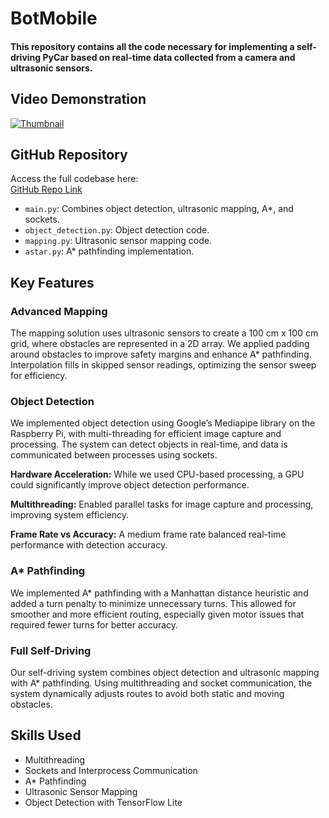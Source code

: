 # BotMobile

#### This repository contains all the code necessary for implementing a self-driving PyCar based on real-time data collected from a camera and ultrasonic sensors.

## Video Demonstration
[![Thumbnail](https://cdn.prod.website-files.com/63d04d4b1b2834390e504ddf/64f8e5421c1629c792309d26_Artboard%2013-tiny%20copy.jpg)](https://drive.google.com/file/d/1t-hd1w701OHVkuEkH3VGtFMHdtcwcNUX/view?t=3)

## GitHub Repository
Access the full codebase here:  
[GitHub Repo Link](https://github.com/Humzazohair/BotMobile)

- `main.py`: Combines object detection, ultrasonic mapping, A*, and sockets.
- `object_detection.py`: Object detection code.
- `mapping.py`: Ultrasonic sensor mapping code.
- `astar.py`: A* pathfinding implementation.

## Key Features

### Advanced Mapping
The mapping solution uses ultrasonic sensors to create a 100 cm x 100 cm grid, where obstacles are represented in a 2D array. We applied padding around obstacles to improve safety margins and enhance A* pathfinding. Interpolation fills in skipped sensor readings, optimizing the sensor sweep for efficiency.

### Object Detection
We implemented object detection using Google’s Mediapipe library on the Raspberry Pi, with multi-threading for efficient image capture and processing. The system can detect objects in real-time, and data is communicated between processes using sockets.

**Hardware Acceleration:** While we used CPU-based processing, a GPU could significantly improve object detection performance.

**Multithreading:** Enabled parallel tasks for image capture and processing, improving system efficiency.

**Frame Rate vs Accuracy:** A medium frame rate balanced real-time performance with detection accuracy.

### A* Pathfinding
We implemented A* pathfinding with a Manhattan distance heuristic and added a turn penalty to minimize unnecessary turns. This allowed for smoother and more efficient routing, especially given motor issues that required fewer turns for better accuracy.

### Full Self-Driving
Our self-driving system combines object detection and ultrasonic mapping with A* pathfinding. Using multithreading and socket communication, the system dynamically adjusts routes to avoid both static and moving obstacles.


## Skills Used
- Multithreading
- Sockets and Interprocess Communication
- A* Pathfinding
- Ultrasonic Sensor Mapping
- Object Detection with TensorFlow Lite
